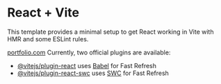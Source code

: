 # React + Vite

This template provides a minimal setup to get React working in Vite with HMR and some ESLint rules.


[portfolio.com](portfolio-phi-gules-52.vercel.app)
Currently, two official plugins are available:

- [@vitejs/plugin-react](https://github.com/vitejs/vite-plugin-react/blob/main/packages/plugin-react/README.md) uses [Babel](https://babeljs.io/) for Fast Refresh
- [@vitejs/plugin-react-swc](https://github.com/vitejs/vite-plugin-react-swc) uses [SWC](https://swc.rs/) for Fast Refresh
